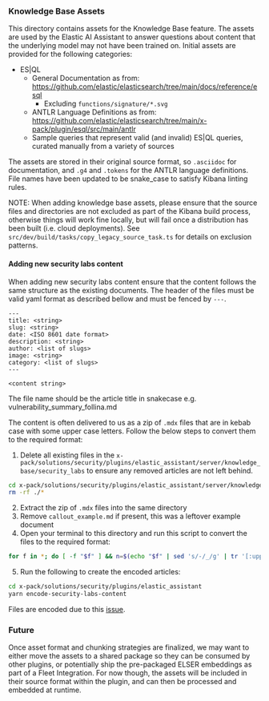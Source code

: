 ### Knowledge Base Assets

This directory contains assets for the Knowledge Base feature. The assets are used by the Elastic AI Assistant to answer questions about content that the underlying model may not have been trained on. Initial assets are provided for the following categories:

* ES|QL
  * General Documentation as from: <https://github.com/elastic/elasticsearch/tree/main/docs/reference/esql>
    * Excluding `functions/signature/*.svg`
  * ANTLR Language Definitions as from: <https://github.com/elastic/elasticsearch/tree/main/x-pack/plugin/esql/src/main/antlr>
  * Sample queries that represent valid (and invalid) ES|QL queries, curated manually from a variety of sources

The assets are stored in their original source format, so `.asciidoc` for documentation, and `.g4` and `.tokens` for the ANTLR language definitions. File names have been updated to be snake_case to satisfy Kibana linting rules.

NOTE: When adding knowledge base assets, please ensure that the source files and directories are not excluded as part of the Kibana build process, otherwise things will work fine locally, but will fail once a distribution has been built (i.e. cloud deployments). See `src/dev/build/tasks/copy_legacy_source_task.ts` for details on exclusion patterns.

#### Adding new security labs content

When adding new security labs content ensure that the content follows the same structure as the existing documents. The header of the files must be valid yaml format as described bellow and must be fenced by `---`.

```
---
title: <string>
slug: <string>
date: <ISO 8601 date format>
description: <string>
author: <list of slugs>
image: <string>
category: <list of slugs>
---

<content string>
```

The file name should be the article title in snakecase e.g. vulnerability_summary_follina.md

The content is often delivered to us as a zip of `.mdx` files that are in kebab case with some upper case letters. Follow the below steps to convert them to the required format:

1. Delete all existing files in the `x-pack/solutions/security/plugins/elastic_assistant/server/knowledge_base/security_labs` to ensure any removed articles are not left behind.

```bash
cd x-pack/solutions/security/plugins/elastic_assistant/server/knowledge_base/security_labs
rm -rf ./*
```

2. Extract the zip of `.mdx` files into the same directory
3. Remove `callout_example.md` if present, this was a leftover example document
4. Open your terminal to this directory and run this script to convert the files to the required format:

```bash
for f in *; do [ -f "$f" ] && n=$(echo "$f" | sed 's/-/_/g' | tr '[:upper:]' '[:lower:]') && n="${n%.mdx}.${n##*.}" && [ "${n##*.}" = "mdx" ] && n="${n%.mdx}.md" && [ "$f" != "$n" ] && mv "$f" "$n" && echo "Renamed: $f -> $n"; done
```

5. Run the following to create the encoded articles:

```bash
cd x-pack/solutions/security/plugins/elastic_assistant
yarn encode-security-labs-content
```

Files are encoded due to this [issue](https://github.com/elastic/kibana/issues/202114).

### Future

Once asset format and chunking strategies are finalized, we may want to either move the assets to a shared package so they can be consumed by other plugins, or potentially ship the pre-packaged ELSER embeddings as part of a Fleet Integration. For now though, the assets will be included in their source format within the plugin, and can then be processed and embedded at runtime.
